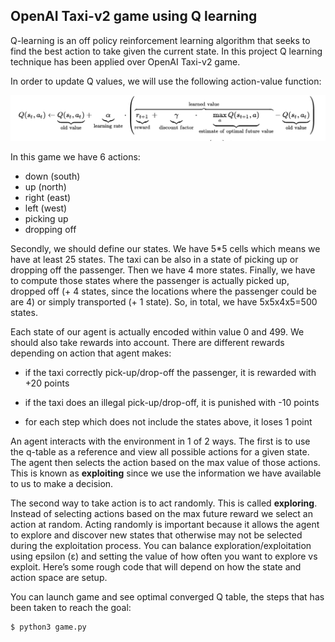 ## OpenAI Taxi-v2 game using Q learning


Q-learning is an off policy reinforcement learning algorithm that seeks to find the best action to take given the current state. In this project Q learning technique has been applied over OpenAI Taxi-v2 game.

In order to update Q values, we will use the following action-value function:

<img src="./imgs/Q_formula.png" style="max-width:100%;">

In this game we have 6 actions:
* down (south)
* up (north)
* right (east)
* left (west)
* picking up
* dropping off

Secondly, we should define our states. We have 5*5 cells 
which means we have at least 25 states. The taxi can be 
also in a state of picking up or dropping off the 
passenger. Then we have 4 more states. Finally, we have to compute those states where the passenger is actually picked up, dropped off (+ 4 states, since the locations where the passenger could be are 4) or simply transported (+ 1 state). So, in total, we have 5x5x4x5=500 states.

Each state of our agent is actually encoded within value 0 and 499. We should also take rewards into account. There are different rewards depending on action that agent makes:

* if the taxi correctly pick-up/drop-off the passenger, it is rewarded with +20 points

* if the taxi does an illegal pick-up/drop-off, it is punished with -10 points

* for each step which does not include the states above, it loses 1 point

An agent interacts with the environment in 1 of 2 ways. 
The first is to use the q-table as a reference and view 
all possible actions for a given state. The agent then 
selects the action based on the max value of those 
actions. This is known as **exploiting** since we use the 
information we have available to us to make a decision.

The second way to take action is to act randomly. This 
is called **exploring**. Instead of selecting actions based 
on the max future reward we select an action at random. 
Acting randomly is important because it allows the agent 
to explore and discover new states that otherwise may 
not be selected during the exploitation process. You can 
balance exploration/exploitation using epsilon (ε) and 
setting the value of how often you want to explore vs 
exploit. Here’s some rough code that will depend on how 
the state and action space are setup.

You can launch game and see optimal converged Q table, the steps that has been taken to reach the goal:

```sh
$ python3 game.py
```




